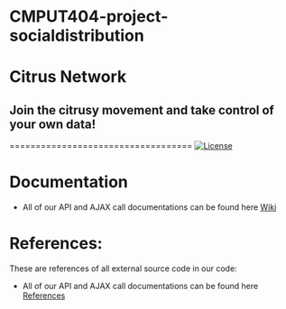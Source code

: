 # CMPUT404-project-socialdistribution
# Citrus Network
## Join the citrusy movement and take control of your own data!
===================================
[![License](https://img.shields.io/badge/License-Apache%202.0-blue.svg)](https://opensource.org/licenses/Apache-2.0)

Documentation
=============

* All of our API and AJAX call documentations can be found here [Wiki](https://github.com/CMPUT404W21H02-Project/CMPUT404-project-socialdistribution/wiki)

References:
========================
These are references of all external source code in our code:
* All of our API and AJAX call documentations can be found here [References](https://github.com/CMPUT404W21H02-Project/CMPUT404-project-socialdistribution/wiki/References)
